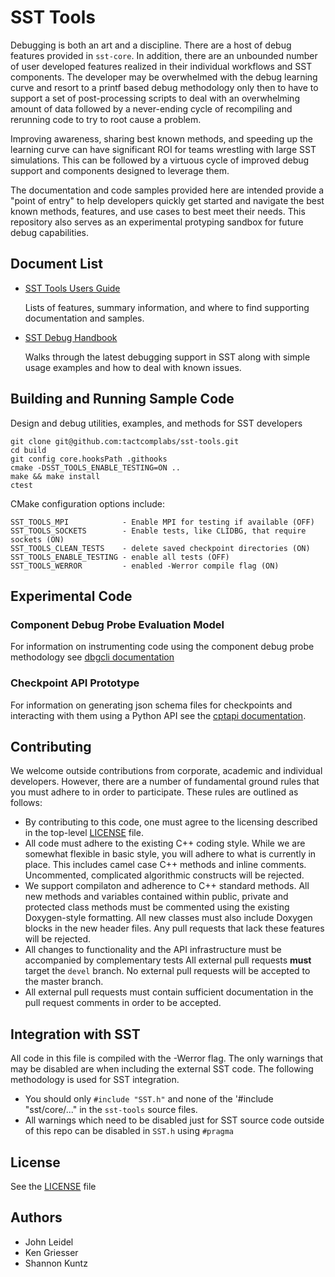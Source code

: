 # SST Tools

Debugging is both an art and a discipline. There are a host of debug features provided in `sst-core`. In addition, there are an unbounded number of user developed features realized in their individual workflows and SST components. The developer may be overwhelmed with the debug learning curve and resort to a printf based debug methodology only then to have to support a set of post-processing scripts to deal with an overwhelming amount of data followed by a never-ending cycle of recompiling and rerunning code to try to root cause a problem.

Improving awareness, sharing best known methods, and speeding up the learning curve can have significant ROI for teams wrestling with large SST simulations. This can be followed by a virtuous cycle of improved debug support and components designed to leverage them.

The documentation and code samples provided here are intended provide a "point of entry" to help developers quickly get started and navigate the best known methods, features, and use cases to best meet their needs. This repository also serves as an experimental protyping sandbox for future debug capabilities.

## Document List

- [SST Tools Users Guide](documentation/sst-tools-users-guide.md)

    Lists of features, summary information,  and where to find supporting documentation and samples.

- [SST Debug Handbook](documentation/sst-v15.0-debug-handbook.md)
  
    Walks through the latest debugging support in SST along with simple usage examples and how to deal with known issues.

## Building and Running Sample Code
Design and debug utilities, examples, and methods for SST developers

    git clone git@github.com:tactcomplabs/sst-tools.git
    cd build
    git config core.hooksPath .githooks
    cmake -DSST_TOOLS_ENABLE_TESTING=ON ..
    make && make install
    ctest

CMake configuration options include:

    SST_TOOLS_MPI            - Enable MPI for testing if available (OFF)
    SST_TOOLS_SOCKETS        - Enable tests, like CLIDBG, that require sockets (ON)
    SST_TOOLS_CLEAN_TESTS    - delete saved checkpoint directories (ON)
    SST_TOOLS_ENABLE_TESTING - enable all tests (OFF)
    SST_TOOLS_WERROR         - enabled -Werror compile flag (ON)

## Experimental Code

### Component Debug Probe Evaluation Model
For information on instrumenting code using the component debug probe methodology see [dbgcli documentation](test/dbgcli/README.md)

### Checkpoint API Prototype
For information on generating json schema files for checkpoints and interacting with them using a Python API see the [cptapi documentation](test/cptapi/README.md).

## Contributing

We welcome outside contributions from corporate, academic and individual
developers. However, there are a number of fundamental ground rules that you
must adhere to in order to participate. These rules are outlined as follows:

* By contributing to this code, one must agree to the licensing described in
the top-level [LICENSE](LICENSE) file.
* All code must adhere to the existing C++ coding style. While we are somewhat
flexible in basic style, you will adhere to what is currently in place. This
includes camel case C++ methods and inline comments. Uncommented, complicated
algorithmic constructs will be rejected.
* We support compilaton and adherence to C++ standard methods. All new methods
and variables contained within public, private and protected class methods must
be commented using the existing Doxygen-style formatting. All new classes must
also include Doxygen blocks in the new header files. Any pull requests that
lack these features will be rejected.
* All changes to functionality and the API infrastructure must be accompanied
by complementary tests All external pull requests **must** target the `devel`
branch. No external pull requests will be accepted to the master branch.
* All external pull requests must contain sufficient documentation in the pull
request comments in order to be accepted.

## Integration with SST
All code in this file is compiled with the -Werror flag. The only warnings 
that may be disabled are when including the external SST code. The following
methodology is used for SST integration.

* You should only `#include "SST.h"` and none of the '#include "sst/core/..." in
the `sst-tools` source files.
* All warnings which need to be disabled just for SST source code outside of this
repo can be disabled in `SST.h` using `#pragma`

## License

See the [LICENSE](./LICENSE) file

## Authors
* John Leidel
* Ken Griesser
* Shannon Kuntz

